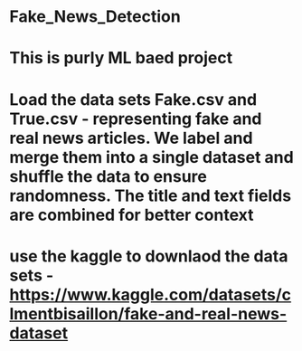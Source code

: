 # Fake_News_Detection
# This is purly ML baed project 
# Load the data sets Fake.csv and True.csv - representing fake and real news articles. We label and merge them into a single dataset and shuffle the data to ensure randomness. The title and text fields are combined for better context

# use the kaggle to downlaod the data sets -  https://www.kaggle.com/datasets/clmentbisaillon/fake-and-real-news-dataset

